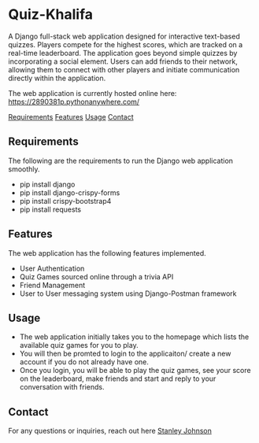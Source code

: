 # Quiz-Khalifa
A Django full-stack web application designed for interactive text-based quizzes. Players compete for the highest scores, which are tracked on a real-time leaderboard. The application goes beyond simple quizzes by incorporating a social element. Users can add friends to their network, allowing them to connect with other players and initiate communication directly within the application.

The web application is currently hosted online here: https://2890381p.pythonanywhere.com/

[Requirements](#requirements)
[Features](#features)
[Usage](#usage)
[Contact](#contact)


## Requirements
The following are the requirements to run the Django web application smoothly.
- pip install django
- pip install django-crispy-forms
- pip install crispy-bootstrap4
- pip install requests

## Features 
The web application has the following features implemented.
- User Authentication
- Quiz Games sourced online through a trivia API
- Friend Management
- User to User messaging system using Django-Postman framework

## Usage
- The web application initially takes you to the homepage which lists the available quiz games for you to play.
- You will then be promted to login to the applicaiton/ create a new account if you do not already have one.
- Once you login, you will be able to play the quiz games, see your score on the leaderboard, make friends and start and reply to your conversation with friends.

## Contact
For any questions or inquiries, reach out here [Stanley Johnson](mailto:stanley14johnson@gmail.com)

